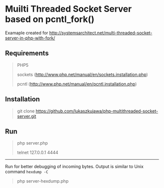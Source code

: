 Muilti Threaded Socket Server based on pcntl_fork()
====================
Examaple created for http://systemsarchitect.net/multi-threaded-socket-server-in-php-with-fork/


Requirements
---------------------
> PHP5	
>
> sockets (http://www.php.net/manual/en/sockets.installation.php)
>
> pcntl (http://www.php.net/manual/en/pcntl.installation.php)

Installation
---------------------
> git clone https://github.com/lukaszkujawa/php-multithreaded-socket-server.git

Run
---------------------
> php server.php
>
> telnet 127.0.0.1 4444


---------------------

Run for better debugging of incoming bytes. Output is similar to Unix command ```hexdump -C```

> php server-hexdump.php

